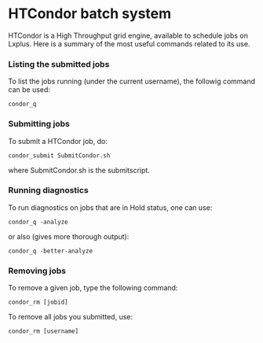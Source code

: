 # HTCondor batch system 

HTCondor is a High Throughput grid engine, available to schedule jobs on Lxplus. Here is a summary of the most useful commands related to its use. 


### Listing the submitted jobs 

To list the jobs running (under the current username), the followig command can be used: 

	condor_q

### Submitting jobs

To submit a HTCondor job, do: 

	condor_submit SubmitCondor.sh

where SubmitCondor.sh is the submitscript. 

### Running diagnostics

To run diagnostics on jobs that are in Hold status, one can use: 

	condor_q -analyze 

or also (gives more thorough output): 

	condor_q -better-analyze


### Removing jobs 

To remove a given job, type the following command: 

	condor_rm [jobid]

To remove all jobs you submitted, use: 

	condor_rm [username]

